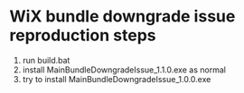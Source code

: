 # WiX bundle downgrade issue reproduction steps

1. run build.bat
2. install MainBundleDowngradeIssue_1.1.0.exe as normal
3. try to install MainBundleDowngradeIssue_1.0.0.exe